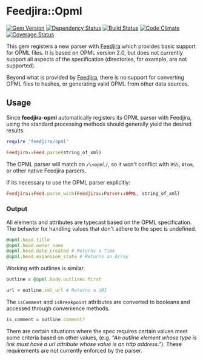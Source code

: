 # Feedjira::Opml

[![Gem Version](http://img.shields.io/gem/v/feedjira-opml.svg)](https://rubygems.org/gems/feedjira-opml)
[![Dependency Status](https://gemnasium.com/scour/feedjira-opml.svg)](https://gemnasium.com/scour/feedjira-opml)
[![Build Status](https://travis-ci.org/scour/feedjira-opml.svg)](https://travis-ci.org/scour/feedjira-opml)
[![Code Climate](https://codeclimate.com/github/scour/feedjira-opml/badges/gpa.svg)](https://codeclimate.com/github/scour/feedjira-opml)
[![Coverage Status](https://coveralls.io/repos/scour/feedjira-opml/badge.svg?branch=master&service=github)](https://coveralls.io/github/scour/feedjira-opml?branch=master)

This gem registers a new parser with [Feedjira](http://feedjira.com/) which provides basic support for OPML files. It is based on OPML version 2.0, but does not currently support all aspects of the specification (directories, for example, are not supported).

Beyond what is provided by [Feedjira](https://github.com/feedjira/feedjira), there is no support for converting OPML files to hashes, or generating valid OPML from other data sources.

## Usage

Since **feedjira-opml** automatically registers its OPML parser with Feedjira, using the standard processing methods should generally yield the desired results.

```ruby
require 'feedjira/opml'

Feedjira::Feed.parse(string_of_xml)
```

The OPML parser will match on `/\<opml/`, so it won't conflict with `RSS`, `Atom`, or other native Feedjira parsers.

If its necessary to use the OPML parser explicitly:

```ruby
Feedjira::Feed.parse_with(Feedjira::Parser::OPML, string_of_xml)
```

### Output

All elements and attributes are typecast based on the OPML specification. The behavior for handling values that don't adhere to the spec is undefined.

```ruby
@opml.head.title
@opml.head.owner_name
@opml.head.date_created # Returns a Time
@opml.head.expansion_state # Returns an Array
```

Working with outlines is similar.

```ruby
outline = @opml.body.outlines.first

url = outline.xml_url # Returns a URI
```

The `isComment` and `isBreakpoint` attributes are converted to booleans and accessed through convenience methods.

```ruby
is_comment = outline.comment?
```

There are certain situations where the spec requires certain values meet some criteria based on other values, (e.g. _"An outline element whose type is link must have a url attribute whose value is an http address."_). These requirements are not currently enforced by the parser.

